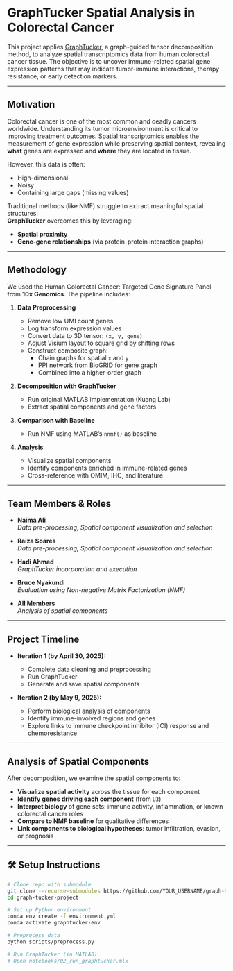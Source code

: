# GraphTucker Spatial Analysis in Colorectal Cancer

This project applies [GraphTucker](https://github.com/kuanglab/GraphTucker), a graph-guided tensor decomposition method, to analyze spatial transcriptomics data from human colorectal cancer tissue. The objective is to uncover immune-related spatial gene expression patterns that may indicate tumor-immune interactions, therapy resistance, or early detection markers.

---

## Motivation

Colorectal cancer is one of the most common and deadly cancers worldwide. Understanding its tumor microenvironment is critical to improving treatment outcomes. Spatial transcriptomics enables the measurement of gene expression while preserving spatial context, revealing **what** genes are expressed and **where** they are located in tissue.

However, this data is often:
- High-dimensional
- Noisy
- Containing large gaps (missing values)

Traditional methods (like NMF) struggle to extract meaningful spatial structures.  
**GraphTucker** overcomes this by leveraging:
- **Spatial proximity**
- **Gene-gene relationships** (via protein-protein interaction graphs)

---

## Methodology

We used the Human Colorectal Cancer: Targeted Gene Signature Panel from **10x Genomics**. The pipeline includes:

1. **Data Preprocessing**
   - Remove low UMI count genes
   - Log transform expression values
   - Convert data to 3D tensor: `(x, y, gene)`
   - Adjust Visium layout to square grid by shifting rows
   - Construct composite graph:
     - Chain graphs for spatial `x` and `y`
     - PPI network from BioGRID for gene graph
     - Combined into a higher-order graph

2. **Decomposition with GraphTucker**
   - Run original MATLAB implementation (Kuang Lab)
   - Extract spatial components and gene factors

3. **Comparison with Baseline**
   - Run NMF using MATLAB’s `nnmf()` as baseline

4. **Analysis**
   - Visualize spatial components
   - Identify components enriched in immune-related genes
   - Cross-reference with OMIM, IHC, and literature

---

## Team Members & Roles

- **Naima Ali**  
  *Data pre-processing, Spatial component visualization and selection*

- **Raiza Soares**  
  *Data pre-processing, Spatial component visualization and selection*

- **Hadi Ahmad**  
  *GraphTucker incorporation and execution*

- **Bruce Nyakundi**  
  *Evaluation using Non-negative Matrix Factorization (NMF)*

- **All Members**  
  *Analysis of spatial components*

---

## Project Timeline

- **Iteration 1 (by April 30, 2025):**
  - Complete data cleaning and preprocessing
  - Run GraphTucker
  - Generate and save spatial components

- **Iteration 2 (by May 9, 2025):**
  - Perform biological analysis of components
  - Identify immune-involved regions and genes
  - Explore links to immune checkpoint inhibitor (ICI) response and chemoresistance

---

## Analysis of Spatial Components

After decomposition, we examine the spatial components to:

- **Visualize spatial activity** across the tissue for each component
- **Identify genes driving each component** (from `U3`)
- **Interpret biology** of gene sets: immune activity, inflammation, or known colorectal cancer roles
- **Compare to NMF baseline** for qualitative differences
- **Link components to biological hypotheses**: tumor infiltration, evasion, or prognosis

---

## 🛠 Setup Instructions

```bash
# Clone repo with submodule
git clone --recurse-submodules https://github.com/YOUR_USERNAME/graph-tucker-project.git
cd graph-tucker-project

# Set up Python environment
conda env create -f environment.yml
conda activate graphtucker-env

# Preprocess data
python scripts/preprocess.py

# Run GraphTucker (in MATLAB)
# Open notebooks/02_run_graphtucker.mlx